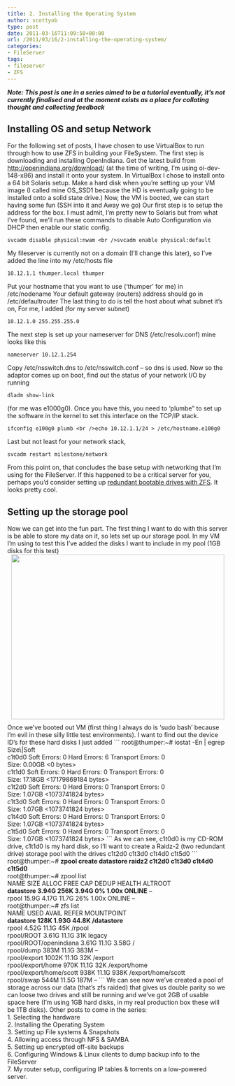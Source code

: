 ```yaml
---
title: 2. Installing the Operating System
author: scottyob
type: post
date: 2011-03-16T11:09:50+00:00
url: /2011/03/16/2-installing-the-operating-system/
categories:
- FileServer
tags:
- fileserver
- ZFS
---
```

<strong><em>Note: This post is one in a series aimed to be a tutorial eventually, it’s not currently finalised and at the moment exists as a place for collating thought and collecting feedback</em></strong>
## Installing OS and setup Network
For the following set of posts, I have chosen to use VirtualBox to run through how to use ZFS in building your FileSystem. The first step is downloading and installing OpenIndiana. Get the latest build from <a href="http://openindiana.org/download/" onclick="javascript:_gaq.push(['_trackEvent','outbound-article','http://openindiana.org']);">http://openindiana.org/download/</a> (at the time of writing, I’m using oi-dev-148-x86) and install it onto your system. In VirtualBox I chose to install onto a 64 bit Solaris setup.
Make a hard disk when you’re setting up your VM image (I called mine OS_SSD1 because the HD is eventually going to be installed onto a solid state drive.)
Now, the VM is booted, we can start having some fun (SSH into it and Away we go)
Our first step is to setup the address for the box. I must admit, I’m pretty new to Solaris but from what I’ve found, we’ll run these commands to disable Auto Configuration via DHCP then enable our static config.
```
svcadm disable physical:nwam <br />svcadm enable physical:default
```
My fileserver is currently not on a domain (I’ll change this later), so I’ve added the line into my /etc/hosts file
```
10.12.1.1 thumper.local thumper
```
Put your hostname that you want to use (‘thumper’ for me) in /etc/nodename
Your default gateway (routers) address should go in /etc/defaultrouter
The last thing to do is tell the host about what subnet it’s on, For me, I added (for my server subnet)
```
10.12.1.0 255.255.255.0
```
The next step is set up your nameserver for DNS (/etc/resolv.conf) mine looks like this
```
nameserver 10.12.1.254
```
Copy /etc/nsswitch.dns to /etc/nsswitch.conf &#8211; so dns is used.
Now so the adaptor comes up on boot, find out the status of your network I/O by running
```
dladm show-link
```
(for me was e1000g0). Once you have this, you need to ‘plumbe” to set up the software in the kernel to set this interface on the TCP/IP stack.
```
ifconfig e100g0 plumb <br />echo 10.12.1.1/24 > /etc/hostname.e100g0
```
Last but not least for your network stack,
```
svcadm restart milestone/network
```
From this point on, that concludes the base setup with networking that I’m using for the FileServer. If this happened to be a critical server for you, perhaps you’d consider setting up <a href="http://darkstar-solaris.blogspot.com/2008/09/zfs-root-mirror.html" onclick="javascript:_gaq.push(['_trackEvent','outbound-article','http://darkstar-solaris.blogspot.com']);">redundant bootable drives with ZFS</a>. It looks pretty cool.
<h2>
Setting up the storage pool
</h2>
Now we can get into the fun part. The first thing I want to do with this server is be able to store my data on it, so lets set up our storage pool. In my VM I’m using to test this I’ve added the disks I want to include in my pool (1GB disks for this test)
<a href="http://www.scottyob.com/wp-content/uploads/2011/03/image.png" onclick="javascript:_gaq.push(['_trackEvent','outbound-article','http://www.scottyob.com']);" class="image-link"><img src="http://www.scottyob.com/wp-content/uploads/2011/03/image_thumb.png" height="377" width="487" style=" text-align: center; display: block; margin: 0 auto 10px;" /></a>Once we’ve booted out VM (first thing I always do is ‘sudo bash’ because I’m evil in these silly little test environments).
I want to find out the device ID’s for these hard disks I just added
```
root@thumper:~# iostat -En | egrep Size\|Soft <br />c1t0d0 Soft Errors: 0 Hard Errors: 6 Transport Errors: 0 <br />Size: 0.00GB <0 bytes> <br />c1t1d0 Soft Errors: 0 Hard Errors: 0 Transport Errors: 0 <br />Size: 17.18GB <17179869184 bytes> <br />c1t2d0 Soft Errors: 0 Hard Errors: 0 Transport Errors: 0 <br />Size: 1.07GB <1073741824 bytes> <br />c1t3d0 Soft Errors: 0 Hard Errors: 0 Transport Errors: 0 <br />Size: 1.07GB <1073741824 bytes> <br />c1t4d0 Soft Errors: 0 Hard Errors: 0 Transport Errors: 0 <br />Size: 1.07GB <1073741824 bytes> <br />c1t5d0 Soft Errors: 0 Hard Errors: 0 Transport Errors: 0 <br />Size: 1.07GB <1073741824 bytes>
```
As we can see, c1t0d0 is my CD-ROM drive, c1t1d0 is my hard disk, so I’ll want to create a Raidz-2 (two redundant drive) storage pool with the drives c1t2d0 c1t3d0 c1t4d0 c1t5d0
```
root@thumper:~# <strong>zpool create datastore raidz2 c1t2d0 c1t3d0 c1t4d0 c1t5d0 <br /></strong>root@thumper:~# zpool list <br />NAME SIZE ALLOC FREE CAP DEDUP HEALTH ALTROOT <br /><strong>datastore 3.94G 256K 3.94G 0% 1.00x ONLINE</strong> &#8211; <br />rpool 15.9G 4.17G 11.7G 26% 1.00x ONLINE &#8211; <br />root@thumper:~# zfs list <br />NAME USED AVAIL REFER MOUNTPOINT <br /><strong>datastore 128K 1.93G 44.8K /datastore <br /></strong>rpool 4.52G 11.1G 45K /rpool <br />rpool/ROOT 3.61G 11.1G 31K legacy <br />rpool/ROOT/openindiana 3.61G 11.1G 3.58G / <br />rpool/dump 383M 11.1G 383M &#8211; <br />rpool/export 1002K 11.1G 32K /export <br />rpool/export/home 970K 11.1G 32K /export/home <br />rpool/export/home/scott 938K 11.1G 938K /export/home/scott <br />rpool/swap 544M 11.5G 187M &#8211;
```
We can see now we’ve created a pool of storage across our data (that’s zfs raided) that gives us double parity so we can loose two drives and still be running and we’ve got 2GB of usable space here (I’m using 1GB hard disks, in my real production box these will be 1TB disks).
Other posts to come in the series: <br />1. Selecting the hardware <br />2. Installing the Operating System <br />3. Setting up File systems &#038; Snapshots <br />4. Allowing access through NFS &#038; SAMBA <br />5. Setting up encrypted off-site backups <br />6. Configuring Windows &#038; Linux clients to dump backup info to the FileServer <br />7. My router setup, configuring IP tables &#038; torrents on a low-powered server.
<br class="final-break" style="clear: both" />

